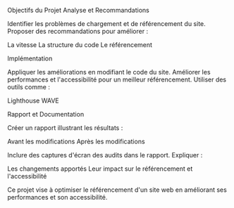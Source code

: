 Objectifs du Projet
Analyse et Recommandations

Identifier les problèmes de chargement et de référencement du site.
Proposer des recommandations pour améliorer :

La vitesse
La structure du code
Le référencement



Implémentation

Appliquer les améliorations en modifiant le code du site.
Améliorer les performances et l'accessibilité pour un meilleur référencement.
Utiliser des outils comme :

Lighthouse
WAVE



Rapport et Documentation

Créer un rapport illustrant les résultats :

Avant les modifications
Après les modifications


Inclure des captures d'écran des audits dans le rapport.
Expliquer :

Les changements apportés
Leur impact sur le référencement et l'accessibilité





Ce projet vise à optimiser le référencement d'un site web en améliorant ses performances et son accessibilité.
